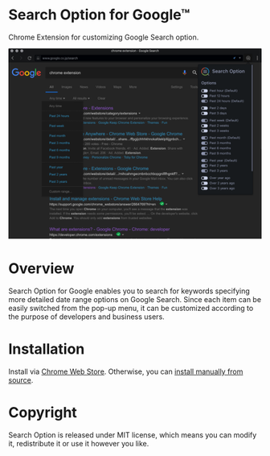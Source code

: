 # Search Option for Google™

Chrome Extension for customizing Google Search option.

<img src="src/images/capture.png" width="640">

# Overview

Search Option for Google enables you to search for keywords specifying more detailed date range options on Google Search.
Since each item can be easily switched from the pop-up menu, it can be customized according to the purpose of developers and business users.

# Installation

Install via [Chrome Web Store](https://chrome.google.com/webstore/detail/search-option-for-google/jjijjnhfnfkejenjbpcdgiilmhjnbbal). Otherwise, you can [install manually from source](https://github.com/web-scrobbler/web-scrobbler/wiki/Install-an-unpacked-extension).

# Copyright

Search Option is released under MIT license, which means you can modify it, redistribute it or use it however you like.
